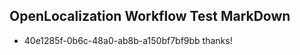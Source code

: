 ## OpenLocalization Workflow Test MarkDown
* 40e1285f-0b6c-48a0-ab8b-a150bf7bf9bb thanks!

<!--HONumber=Jul16_HO4-->


